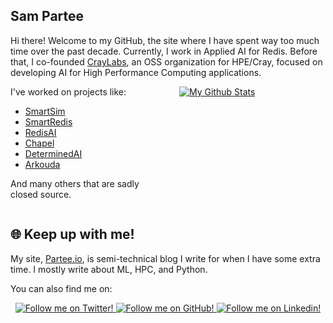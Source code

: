 ## Sam Partee

Hi there! Welcome to my GitHub, the site where I have spent way too much time over the
past decade. Currently, I work in Applied AI for Redis. Before that, I co-founded
[CrayLabs](https://github.com/CrayLabs), an OSS organization for HPE/Cray, focused on
developing AI for High Performance Computing applications.



<div style="width: 100%; display: table;">
<div style="width: 250px; float: left;">
I've worked on projects like:
<ul>
   <li>
      <a href="https://github.com/CrayLabs/SmartSim"> SmartSim </a>
   </li>
    <li>
      <a href="https://github.com/CrayLabs/SmartRedis"> SmartRedis </a>
   </li>
    <li>
      <a href="https://github.com/RedisAI/RedisAI"> RedisAI </a>
   </li>
    <li>
      <a href="https://github.com/chapel-lang/chapel"> Chapel </a>
   </li>
    <li>
      <a href="https://github.com/determined-ai"> DeterminedAI </a>
    </li>
    <li>
      <a href="https://github.com/Bears-R-Us/arkouda"> Arkouda </a>
   </li>
</ul>

And many others that are sadly closed source.
</div>
<div style="margin-left: 270px;">

  <a href="https://github.com/spartee">
    <img alt="My Github Stats" title="Sam Partee's Github Stats" src="https://github-readme-stats.vercel.app/api?username=spartee&show_icons=true&theme=radical"/>
  </a>
</div>

</div>


## 🌐 Keep up with me!

My site, [Partee.io](https://partee.io), is semi-technical blog I write for when I have some extra time. I mostly write about ML, HPC, and Python.

You can also find me on:
<div class="grid" align="center">
  <a href="https://twitter.com/SamPartee">
    <img alt="Follow me on Twitter!" title="Sam Partee's Twitter" src="https://img.shields.io/badge/Twitter-%231DA1F2.svg?style=for-the-badge&logo=Twitter&logoColor=white"/>
  </a>
  <a href="https://github.com/spartee">
    <img alt="Follow me on GitHub!" title="Sam Partee's Github" src="https://img.shields.io/badge/github-%23121011.svg?style=for-the-badge&logo=github&logoColor=white"/>
  </a>
  <a href="www.linkedin.com/in/sam-partee-b04a1710a">
    <img alt="Follow me on Linkedin!" title="Sam Partee's Linkedin" src="https://img.shields.io/badge/linkedin-%230077B5.svg?style=for-the-badge&logo=linkedin&logoColor=white"/>
  </a>
</div>

<!--
## ⚙️ I Use

A non-exhustive list of the tools, languages, and frameworks I use or have used recently.
#### Languages

<div class="grid">

![Python](https://img.shields.io/badge/python-3670A0?style=for-the-badge&logo=python&logoColor=ffdd54)
![C](https://img.shields.io/badge/c-%2300599C.svg?style=for-the-badge&logo=c&logoColor=white)
![C++](https://img.shields.io/badge/c++-%2300599C.svg?style=for-the-badge&logo=c%2B%2B&logoColor=white)
![TypeScript](https://img.shields.io/badge/typescript-%23007ACC.svg?style=for-the-badge&logo=typescript&logoColor=white)
![Go](https://img.shields.io/badge/go-%2300ADD8.svg?style=for-the-badge&logo=go&logoColor=white)


</div>

#### Frameworks

<div class="grid">


![Keras](https://img.shields.io/badge/Keras-%23D00000.svg?style=for-the-badge&logo=Keras&logoColor=white)
![PyTorch](https://img.shields.io/badge/PyTorch-%23EE4C2C.svg?style=for-the-badge&logo=PyTorch&logoColor=white)
![Pandas](https://img.shields.io/badge/pandas-%23150458.svg?style=for-the-badge&logo=pandas&logoColor=white)
![NumPy](https://img.shields.io/badge/numpy-%23013243.svg?style=for-the-badge&logo=numpy&logoColor=white)
![scikit-learn](https://img.shields.io/badge/scikit--learn-%23F7931E.svg?style=for-the-badge&logo=scikit-learn&logoColor=white)
![React](https://img.shields.io/badge/react-%2320232a.svg?style=for-the-badge&logo=react&logoColor=%2361DAFB)
![FastAPI](https://img.shields.io/badge/FastAPI-005571?style=for-the-badge&logo=fastapi)

</div>

#### IDE/Editors

<div class="grid">

![Jupyter Notebook](https://img.shields.io/badge/jupyter-%23FA0F00.svg?style=for-the-badge&logo=jupyter&logoColor=white)
![Visual Studio Code](https://img.shields.io/badge/Visual%20Studio%20Code-0078d7.svg?style=for-the-badge&logo=visual-studio-code&logoColor=white)

</div>

#### DB/Other

<div class="grid">

![Redis](https://img.shields.io/badge/redis-%23DD0031.svg?style=for-the-badge&logo=redis&logoColor=white)
![Postgres](https://img.shields.io/badge/postgres-%23316192.svg?style=for-the-badge&logo=postgresql&logoColor=white)
![Git](https://img.shields.io/badge/git-%23F05033.svg?style=for-the-badge&logo=git&logoColor=white)
![GitHub Actions](https://img.shields.io/badge/github%20actions-%232671E5.svg?style=for-the-badge&logo=githubactions&logoColor=white)
![Dropbox](https://img.shields.io/badge/Dropbox-%233B4D98.svg?style=for-the-badge&logo=Dropbox&logoColor=white)

</div>

</-->
